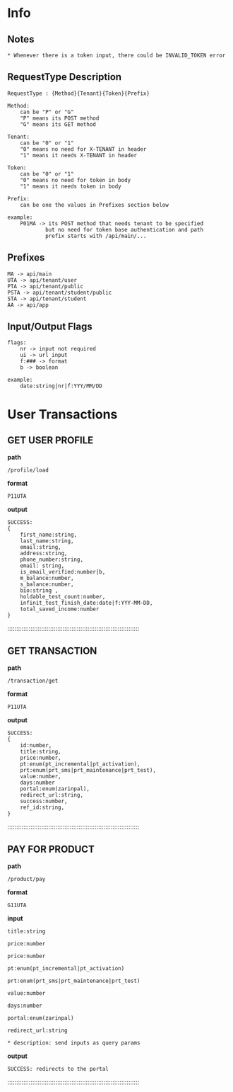 # Info

## Notes

    * Whenever there is a token input, there could be INVALID_TOKEN error

## RequestType Description

    RequestType : {Method}{Tenant}{Token}{Prefix}

    Method:
        can be "P" or "G"
        "P" means its POST method
        "G" means its GET method

    Tenant:
        can be "0" or "1"
        "0" means no need for X-TENANT in header
        "1" means it needs X-TENANT in header

    Token:
        can be "0" or "1"
        "0" means no need for token in body
        "1" means it needs token in body

    Prefix:
        can be one the values in Prefixes section below

    example:
        P01MA -> its POST method that needs tenant to be specified
                but no need for token base authentication and path
                prefix starts with /api/main/...

## Prefixes

    MA -> api/main
    UTA -> api/tenant/user
    PTA -> api/tenant/public
    PSTA -> api/tenant/student/public
    STA -> api/tenant/student
    AA -> api/app

## Input/Output Flags

    flags:
        nr -> input not required
        ui -> url input
        f:### -> format
        b -> boolean

    example:
        date:string|nr|f:YYY/MM/DD

# User Transactions
            
## GET USER PROFILE

**path**

    /profile/load

**format**

    P11UTA

**output**

    SUCCESS:
    {
        first_name:string,
        last_name:string,
        email:string,
        address:string,
        phone_number:string,
        email: string,
        is_email_verified:number|b,
        m_balance:number,
        s_balance:number,
        bio:string ,
        holdable_test_count:number,
        infinit_test_finish_date:date|f:YYY-MM-DD,
        total_saved_income:number 
    }

::::::::::::::::::::::::::::::::::::::::::::::::::::::::::::::::::::::::::

## GET TRANSACTION

**path**

    /transaction/get

**format**

    P11UTA

**output**

    SUCCESS:
    {
        id:number,
        title:string,
        price:number,
        pt:enum(pt_incremental|pt_activation),
        prt:enum(prt_sms|prt_maintenance|prt_test),
        value:number,
        days:number
        portal:enum(zarinpal),
        redirect_url:string,
        success:number,
        ref_id:string,
    }

::::::::::::::::::::::::::::::::::::::::::::::::::::::::::::::::::::::::::

## PAY FOR PRODUCT

**path**

    /product/pay

**format**

    G11UTA 

**input**

    title:string

    price:number

    price:number

    pt:enum(pt_incremental|pt_activation)

    prt:enum(prt_sms|prt_maintenance|prt_test)

    value:number

    days:number

    portal:enum(zarinpal)

    redirect_url:string

    * description: send inputs as query params

**output**

    SUCCESS: redirects to the portal


::::::::::::::::::::::::::::::::::::::::::::::::::::::::::::::::::::::::::
